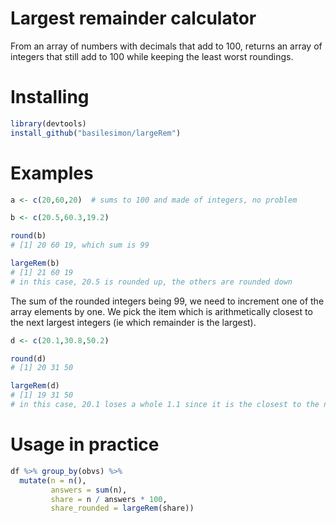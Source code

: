 # Largest remainder calculator

From an array of numbers with decimals that add to 100, returns an array of integers that still add to 100 while keeping the least worst roundings.

# Installing

```r
library(devtools)
install_github("basilesimon/largeRem")
```

# Examples


```r
a <- c(20,60,20)  # sums to 100 and made of integers, no problem
```

```r
b <- c(20.5,60.3,19.2)

round(b)
# [1] 20 60 19, which sum is 99

largeRem(b)
# [1] 21 60 19
# in this case, 20.5 is rounded up, the others are rounded down
```

The sum of the rounded integers being 99, we need to increment one of the array elements by one. We pick the item which is arithmetically closest to the next largest integers (ie which remainder is the largest).

```r
d <- c(20.1,30.8,50.2)

round(d)
# [1] 20 31 50

largeRem(d)
# [1] 19 31 50
# in this case, 20.1 loses a whole 1.1 since it is the closest to the next smallest integer
```

# Usage in practice

```r
df %>% group_by(obvs) %>%
  mutate(n = n(),
         answers = sum(n),
         share = n / answers * 100,
         share_rounded = largeRem(share)) 
```
